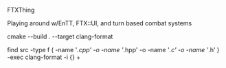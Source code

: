FTXThing

Playing around w/EnTT, FTX::UI, and turn based combat systems

cmake --build . --target clang-format

find src -type f \( -name '_.cpp' -o -name '_.hpp' -o -name '_.c' -o -name '_.h' \) -exec clang-format -i {} +
